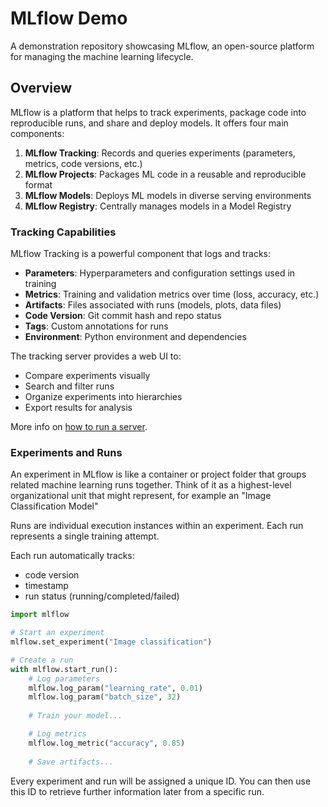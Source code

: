 # MLflow Demo

A demonstration repository showcasing MLflow, an open-source platform for managing the machine learning lifecycle.

## Overview

MLflow is a platform that helps to track experiments, package code into reproducible runs, and share and deploy models. It offers four main components:

1. **MLflow Tracking**: Records and queries experiments (parameters, metrics, code versions, etc.)
2. **MLflow Projects**: Packages ML code in a reusable and reproducible format
3. **MLflow Models**: Deploys ML models in diverse serving environments
4. **MLflow Registry**: Centrally manages models in a Model Registry

### Tracking Capabilities

MLflow Tracking is a powerful component that logs and tracks:

- **Parameters**: Hyperparameters and configuration settings used in training
- **Metrics**: Training and validation metrics over time (loss, accuracy, etc.)
- **Artifacts**: Files associated with runs (models, plots, data files)
- **Code Version**: Git commit hash and repo status
- **Tags**: Custom annotations for runs
- **Environment**: Python environment and dependencies

The tracking server provides a web UI to:
- Compare experiments visually
- Search and filter runs
- Organize experiments into hierarchies
- Export results for analysis

More info on [how to run a server](./serverFolder/README.md).

### Experiments and Runs
An experiment in MLflow is like a container or project folder that groups related machine learning runs together. Think of it as a highest-level organizational unit that might represent, for example an "Image Classification Model"

Runs are individual execution instances within an experiment. Each run represents a single training attempt. 

Each run automatically tracks:
- code version
- timestamp
- run status (running/completed/failed)

```py
import mlflow

# Start an experiment
mlflow.set_experiment("Image classification")

# Create a run
with mlflow.start_run():
    # Log parameters
    mlflow.log_param("learning_rate", 0.01)
    mlflow.log_param("batch_size", 32)
    
    # Train your model...

    # Log metrics
    mlflow.log_metric("accuracy", 0.85)
    
    # Save artifacts...
```

Every experiment and run will be assigned a unique ID. You can then use this ID to retrieve further information later from a specific run.